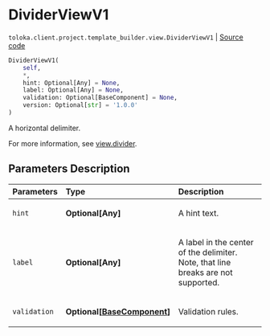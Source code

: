 # DividerViewV1
`toloka.client.project.template_builder.view.DividerViewV1` | [Source code](https://github.com/Toloka/toloka-kit/blob/v1.2.0/src/client/project/template_builder/view.py#L170)

```python
DividerViewV1(
    self,
    *,
    hint: Optional[Any] = None,
    label: Optional[Any] = None,
    validation: Optional[BaseComponent] = None,
    version: Optional[str] = '1.0.0'
)
```

A horizontal delimiter.


For more information, see [view.divider](https://toloka.ai/docs/template-builder/reference/view.divider).

## Parameters Description

| Parameters | Type | Description |
| :----------| :----| :-----------|
`hint`|**Optional\[Any\]**|<p>A hint text.</p>
`label`|**Optional\[Any\]**|<p>A label in the center of the delimiter. Note, that line breaks are not supported.</p>
`validation`|**Optional\[[BaseComponent](toloka.client.project.template_builder.base.BaseComponent.md)\]**|<p>Validation rules.</p>
